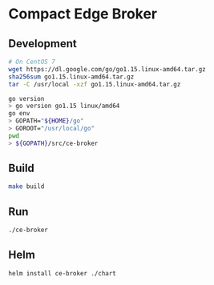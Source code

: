 # Compact Edge Broker


## Development

```bash
# On CentOS 7
wget https://dl.google.com/go/go1.15.linux-amd64.tar.gz
sha256sum go1.15.linux-amd64.tar.gz
tar -C /usr/local -xzf go1.15.linux-amd64.tar.gz

go version
> go version go1.15 linux/amd64
go env
> GOPATH="${HOME}/go"
> GOROOT="/usr/local/go"
pwd
> ${GOPATH}/src/ce-broker
```

## Build

```bash
make build
```

## Run

```bash
./ce-broker
```

## Helm

```bash
helm install ce-broker ./chart
```

